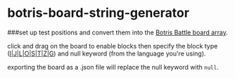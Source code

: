 # botris-board-string-generator
###set up test positions and convert them into the [Botris Battle board array](https://botrisbattle.com/docs#gamestate).

click and drag on the board to enable blocks then specify the block type ([I|J|L|O|S|T|Z|G](https://botrisbattle.com/docs#block)) and null keyword (from the language you're using).

exporting the board as a .json file will replace the null keyword with `null`.
